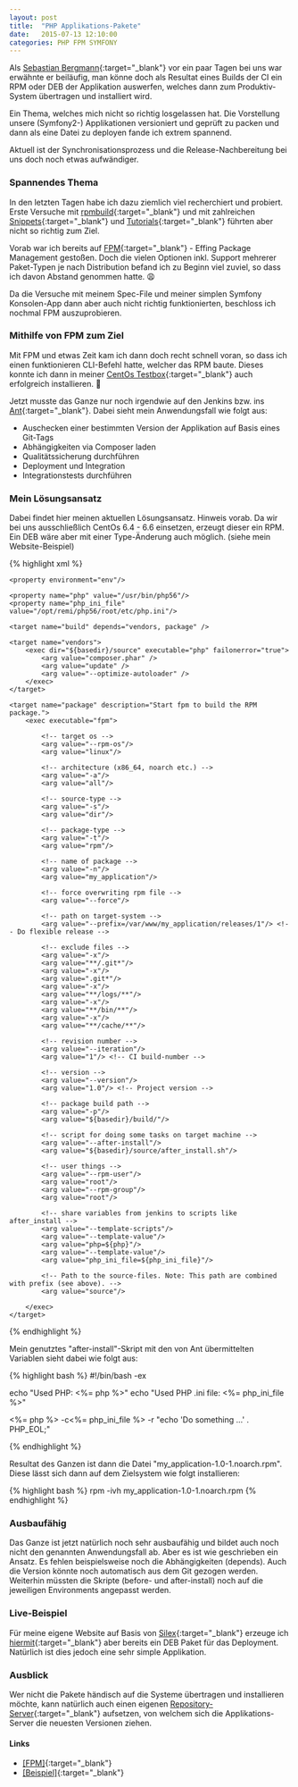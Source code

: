 ```yaml
---
layout: post
title:  "PHP Applikations-Pakete"
date:   2015-07-13 12:10:00
categories: PHP FPM SYMFONY
---
```


Als [Sebastian Bergmann](https://twitter.com/s_bergmann){:target="_blank"} vor ein paar Tagen bei uns war
erwähnte er beiläufig, man könne doch als Resultat eines Builds der CI ein RPM oder DEB der Applikation auswerfen,
welches dann zum Produktiv-System übertragen und installiert wird.

Ein Thema, welches mich nicht so richtig losgelassen hat. Die Vorstellung unsere (Symfony2-) Applikationen 
versioniert und geprüft zu packen und dann als eine Datei zu deployen fande ich extrem spannend.

Aktuell ist der Synchronisationsprozess und die Release-Nachbereitung bei uns doch noch etwas aufwändiger.

### Spannendes Thema

In den letzten Tagen habe ich dazu ziemlich viel recherchiert und probiert.
Erste Versuche mit [rpmbuild](http://www.rpm.org/max-rpm-snapshot/rpmbuild.8.html){:target="_blank"} und mit zahlreichen [Snippets](https://gist.github.com/catchamonkey/8575619f450fe4c94acd){:target="_blank"} 
und [Tutorials](http://www.sme-server.de/download/Howtos/RPM-Build/Beginners_Guide_Own_RPMs.htm){:target="_blank"} führten aber nicht so richtig zum Ziel.

Vorab war ich bereits auf [FPM](https://github.com/jordansissel/fpm){:target="_blank"} - Effing Package Management gestoßen. 
Doch die vielen Optionen inkl. Support mehrerer Paket-Typen je nach Distribution befand ich zu Beginn viel zuviel,
so dass ich davon Abstand genommen hatte. :weary:

Da die Versuche mit meinem Spec-File und meiner simplen Symfony Konsolen-App dann aber auch nicht 
richtig funktionierten, beschloss ich nochmal FPM auszuprobieren.

### Mithilfe von FPM zum Ziel

Mit FPM und etwas Zeit kam ich dann doch recht schnell voran, so dass ich einen funktionieren CLI-Befehl hatte, welcher
das RPM baute. Dieses konnte ich dann in meiner [CentOs Testbox](https://github.com/tommy-muehle/puppet-vagrant-boxes/releases/download/1.0.0/centos-6.6-x86_64.box){:target="_blank"} 
auch erfolgreich installieren. :muscle:

Jetzt musste das Ganze nur noch irgendwie auf den Jenkins bzw. ins [Ant](http://ant.apache.org/){:target="_blank"}.
Dabei sieht mein Anwendungsfall wie folgt aus:

* Auschecken einer bestimmten Version der Applikation auf Basis eines Git-Tags 
* Abhängigkeiten via Composer laden
* Qualitätssicherung durchführen
* Deployment und Integration
* Integrationstests durchführen

### Mein Lösungsansatz

Dabei findet hier meinen aktuellen Lösungsansatz. Hinweis vorab. Da wir bei uns ausschließlich CentOs 6.4 - 6.6 
einsetzen, erzeugt dieser ein RPM. Ein DEB wäre aber mit einer Type-Änderung auch möglich. (siehe mein Website-Beispiel)

{% highlight xml %}
<project default="build" basedir="./">

    <property environment="env"/>
    
    <property name="php" value="/usr/bin/php56"/>
    <property name="php_ini_file" value="/opt/remi/php56/root/etc/php.ini"/>

    <target name="build" depends="vendors, package" />

    <target name="vendors">
        <exec dir="${basedir}/source" executable="php" failonerror="true">
            <arg value="composer.phar" />
            <arg value="update" />
            <arg value="--optimize-autoloader" />
        </exec>
    </target>

    <target name="package" description="Start fpm to build the RPM package.">
        <exec executable="fpm">

            <!-- target os -->
            <arg value="--rpm-os"/>
            <arg value="linux"/>

            <!-- architecture (x86_64, noarch etc.) -->
            <arg value="-a"/>
            <arg value="all"/>

            <!-- source-type -->
            <arg value="-s"/>
            <arg value="dir"/>

            <!-- package-type -->
            <arg value="-t"/>
            <arg value="rpm"/>

            <!-- name of package -->
            <arg value="-n"/>
            <arg value="my_application"/>

            <!-- force overwriting rpm file -->
            <arg value="--force"/>

            <!-- path on target-system -->
            <arg value="--prefix=/var/www/my_application/releases/1"/> <!-- Do flexible release -->

            <!-- exclude files -->
            <arg value="-x"/>
            <arg value="**/.git*"/>
            <arg value="-x"/>
            <arg value=".git*"/>
            <arg value="-x"/>
            <arg value="**/logs/**"/>
            <arg value="-x"/>
            <arg value="**/bin/**"/>
            <arg value="-x"/>
            <arg value="**/cache/**"/>

            <!-- revision number -->
            <arg value="--iteration"/>
            <arg value="1"/> <!-- CI build-number -->

            <!-- version -->
            <arg value="--version"/>
            <arg value="1.0"/> <!-- Project version -->

            <!-- package build path -->
            <arg value="-p"/>
            <arg value="${basedir}/build/"/>

            <!-- script for doing some tasks on target machine -->
            <arg value="--after-install"/>
            <arg value="${basedir}/source/after_install.sh"/>

            <!-- user things -->
            <arg value="--rpm-user"/>
            <arg value="root"/>
            <arg value="--rpm-group"/>
            <arg value="root"/>

            <!-- share variables from jenkins to scripts like after_install -->
            <arg value="--template-scripts"/>
            <arg value="--template-value"/>
            <arg value="php=${php}"/>
            <arg value="--template-value"/>
            <arg value="php_ini_file=${php_ini_file}"/>

            <!-- Path to the source-files. Note: This path are combined with prefix (see above). -->
            <arg value="source"/>
            
        </exec>
    </target>
</project>
{% endhighlight %}

Mein genutztes "after-install"-Skript mit den von Ant übermittelten Variablen sieht dabei wie
folgt aus:

{% highlight bash %}
#!/bin/bash -ex

echo "Used PHP: <%= php %>"
echo "Used PHP .ini file: <%= php_ini_file %>"

<%= php %> -c<%= php_ini_file %> -r "echo 'Do something ...' . PHP_EOL;"

{% endhighlight %}

Resultat des Ganzen ist dann die Datei "my_application-1.0-1.noarch.rpm".
Diese lässt sich dann auf dem Zielsystem wie folgt installieren:

{% highlight bash %}
rpm -ivh my_application-1.0-1.noarch.rpm
{% endhighlight %}

### Ausbaufähig

Das Ganze ist jetzt natürlich noch sehr ausbaufähig und bildet auch noch nicht den genannten Anwendungsfall ab.
Aber es ist wie geschrieben ein Ansatz. Es fehlen beispielsweise noch die Abhängigkeiten (depends). Auch die Version könnte
noch automatisch aus dem Git gezogen werden. Weiterhin müssten die Skripte (before- und after-install) noch auf die jeweiligen Environments angepasst werden.

### Live-Beispiel

Für meine eigene Website auf Basis von [Silex](http://silex.sensiolabs.org/){:target="_blank"} erzeuge ich 
[hiermit](https://github.com/tommy-muehle/tommy-muehle.de/blob/master/build/release.xml){:target="_blank"}
aber bereits ein DEB Paket für das Deployment. Natürlich ist dies jedoch eine sehr simple Applikation.

### Ausblick

Wer nicht die Pakete händisch auf die Systeme übertragen und installieren möchte, kann natürlich auch einen
eigenen [Repository-Server](http://wiki.centos.org/HowTos/CreateLocalRepos){:target="_blank"} aufsetzen, von welchem sich die Applikations-Server die neuesten Versionen ziehen.

#### Links

* [[FPM]](https://github.com/jordansissel/fpm){:target="_blank"}
* [[Beispiel]](https://github.com/tommy-muehle/tommy-muehle.de/blob/master/build/release.xml){:target="_blank"}
